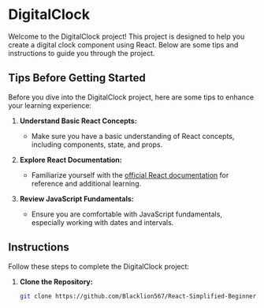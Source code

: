 # DigitalClock

Welcome to the DigitalClock project! This project is designed to help you create a digital clock component using React. Below are some tips and instructions to guide you through the project.

## Tips Before Getting Started

Before you dive into the DigitalClock project, here are some tips to enhance your learning experience:

1. **Understand Basic React Concepts:**
   - Make sure you have a basic understanding of React concepts, including components, state, and props.

2. **Explore React Documentation:**
   - Familiarize yourself with the [official React documentation](https://reactjs.org/) for reference and additional learning.

3. **Review JavaScript Fundamentals:**
   - Ensure you are comfortable with JavaScript fundamentals, especially working with dates and intervals.

## Instructions

Follow these steps to complete the DigitalClock project:

1. **Clone the Repository:**

   ```bash
   git clone https://github.com/Blacklion567/React-Simplified-Beginner-Projects.git
